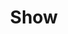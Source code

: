 ---
title: Show
description: Trigger for when a Quote is Shown
variables:
  - name: quote
    type: string
    description: The quote content
  - name: quoteId
    type: string
    description: The numeric quote id
  - name: quoteUser
    type: string
    description: The user that added the quote
    value: TwitchUser123
  - name: quoteGame
    type: string
    description: The game the broadcaster was playing at the time
    value: Just Chatting
  - name: quoteTime
    type: DateTime
    description: The timestamp when the quote was added
    value: 8/4/2023 10:56:06 AM
---